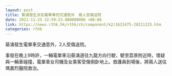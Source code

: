 ```yaml
---
layout: post
title: 葵涌發生涉及電單車的交通意外　兩人受傷送院
date: 2021-11-25 22:59:23.000000000 +08:00
link: https://news.rthk.hk/rthk/ch/component/k2/1621475-20211125.htm
categories: rthk
---
```


葵涌發生電單車交通意外，2人受傷送院。

事發在晚上9時許，一輛電單車沿葵涌道往九龍方向行駛，駛至荔景附近時，懷疑與一輛車碰撞，電單車女司機及女乘客受傷倒卧地上。救護員到場後，將兩人送往瑪嘉烈醫院救治。
